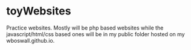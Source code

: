 # toyWebsites
Practice websites.  Mostly will be php based websites while the javascript/html/css based ones will be in my public folder hosted on my wboswall.github.io.
